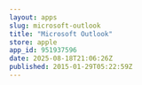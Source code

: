 ```yaml
---
layout: apps
slug: microsoft-outlook
title: "Microsoft Outlook"
store: apple
app_id: 951937596
date: 2025-08-18T21:06:26Z
published: 2015-01-29T05:22:59Z
---
```

